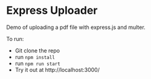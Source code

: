 # Express Uploader

Demo of uploading a pdf file with express.js and multer.

To run:  
- Git clone the repo
- run `npm install`
- run `npm run start`
- Try it out at http://localhost:3000/
